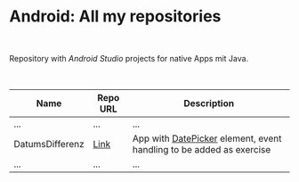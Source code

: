 # Android: All my repositories #

<br>

Repository with *Android Studio* projects for native Apps mit Java.

<br>

| Name | Repo URL | Description |
| ---- | -------- | ----------- |
| ...  | ...      | ...         |
| DatumsDifferenz | [Link](https://github.com/MDecker-MobileComputing/Android_DatumsDifferenz) | App with [DatePicker](https://developer.android.com/reference/android/widget/DatePicker) element, event handling to be added as exercise|
| ...  | ...      | ...         |

<br>

